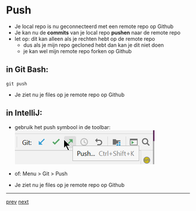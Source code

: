 # Push 

* Je local repo is nu geconnecteerd met een remote repo op Github
* Je kan nu de **commits** van je local repo **pushen** naar de remote repo 
* let op: dit kan alleen als je rechten hebt op de remote repo 
  * dus als je mijn repo gecloned hebt dan kan je dit niet doen
  * je kan wel mijn remote repo forken op Github 
    

## in Git Bash: 
```
git push
```
* Je ziet nu je files op je remote repo op Github 

## in IntelliJ:
* gebruik het push symbool in de toolbar: 
![push.png](images/push.png)

* of: Menu > Git > Push 
* Je ziet nu je files op je remote repo op Github




---
[prev](04_connect_existing_local_repo.md)
[next](06_github_pages.md)

